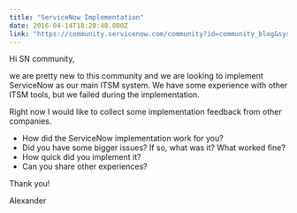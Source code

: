 ```yaml
---
title: "ServiceNow Implementation"
date: 2016-04-14T18:28:48.000Z
link: "https://community.servicenow.com/community?id=community_blog&sys_id=99bcaa25dbd0dbc01dcaf3231f9619a1"
---
```

<p>Hi SN community,</p><p></p><p>we are pretty new to this community and we are looking to implement ServiceNow as our main ITSM system. We have some experience with other ITSM tools, but we failed during the implementation.</p><p></p><p>Right now I would like to collect some implementation feedback from other companies.</p><ul><li>How did the ServiceNow implementation work for you?</li><li>Did you have some bigger issues? If so, what was it? What worked fine?</li><li>How quick did you implement it?</li><li>Can you share other experiences?</li></ul><p></p><p>Thank you!</p><p>Alexander</p>
